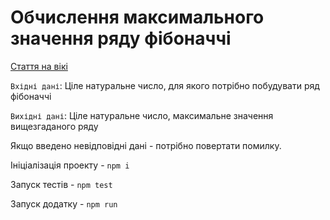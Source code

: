 # Обчислення максимального значення ряду фібоначчі

[Стаття на вікі](https://ru.wikipedia.org/wiki/%D0%A7%D0%B8%D1%81%D0%BB%D0%B0_%D0%A4%D0%B8%D0%B1%D0%BE%D0%BD%D0%B0%D1%87%D1%87%D0%B8)

`Вхідні дані`: Ціле натуральне число, для якого потрібно побудувати ряд фібоначчі

`Вихідні дані`: Ціле натуральне число, максимальне значення вищезгаданого ряду

Якщо введено невідповідні дані - потрібно повертати помилку.

Ініціалізація проекту - `npm i`

Запуск тестів - `npm test`

Запуск додатку - `npm run`
